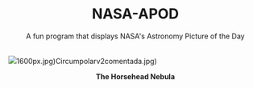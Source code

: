 <div align="center">
  <h1>
    NASA-APOD
  </h1>
</div>
  
<div align="center">
  A fun program that displays NASA's Astronomy Picture of the Day
</div>

<br>

![](https://apod.nasa.gov/apod/image/2411/Horsehead_Lin_2596.jpg)1600px.jpg)Circumpolarv2comentada.jpg)

<p align = "center">
  <b>The Horsehead Nebula</b>
</p>
